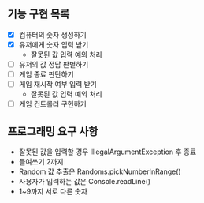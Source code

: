 ## 기능 구현 목록

- [x] 컴퓨터의 숫자 생성하기
- [x] 유저에게 숫자 입력 받기
  - 잘못된 값 입력 예외 처리
- [ ] 유저의 값 정답 판별하기
- [ ] 게임 종료 판단하기
- [ ] 게임 재시작 여부 입력 받기
  - 잘못된 값 입력 예외 처리
- [ ] 게임 컨트롤러 구현하기

## 프로그래밍 요구 사항

* 잘못된 값을 입력할 경우 IllegalArgumentException 후 종료
* 들여쓰기 2까지
* Random 값 추출은 Randoms.pickNumberInRange()
* 사용자가 입력하는 값은 Console.readLine()
* 1~9까지 서로 다른 숫자